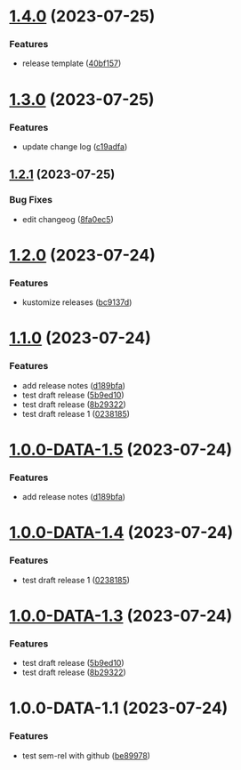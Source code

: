 # [1.4.0](https://github.com/hassanimo/release-poc/compare/1.3.0...1.4.0) (2023-07-25)


### Features

* release template ([40bf157](https://github.com/hassanimo/release-poc/commit/40bf157df99a5ec2f222125dd6da0f649486ee2a))

# [1.3.0](https://github.com/hassanimo/release-poc/compare/1.2.1...1.3.0) (2023-07-25)


### Features

* update change log ([c19adfa](https://github.com/hassanimo/release-poc/commit/c19adfad8b3fcc603d97d0916f911028335178f0))

## [1.2.1](https://github.com/hassanimo/release-poc/compare/1.2.0...1.2.1) (2023-07-25)


### Bug Fixes

* edit changeog ([8fa0ec5](https://github.com/hassanimo/release-poc/commit/8fa0ec5d95407b6a53b29afc8bdc633e3e26cfe9))

# [1.2.0](https://github.com/hassanimo/release-poc/compare/1.1.0...1.2.0) (2023-07-24)


### Features

* kustomize releases ([bc9137d](https://github.com/hassanimo/release-poc/commit/bc9137d8243de140aeb4dccc42af79a6abd0acaf))

# [1.1.0](https://github.com/hassanimo/release-poc/compare/1.0.0...1.1.0) (2023-07-24)


### Features

* add release notes ([d189bfa](https://github.com/hassanimo/release-poc/commit/d189bfaf4e6642e5cec0534fadbe5016b94c3af1))
* test draft release ([5b9ed10](https://github.com/hassanimo/release-poc/commit/5b9ed100c8d4f3148754e04ee0823032993a0990))
* test draft release ([8b29322](https://github.com/hassanimo/release-poc/commit/8b29322e3952a3a5bb20db4e2cfedd1f0debd734))
* test draft release 1 ([0238185](https://github.com/hassanimo/release-poc/commit/023818516844cea40bd789b95a345d5db020e26d))

# [1.0.0-DATA-1.5](https://github.com/hassanimo/release-poc/compare/1.0.0-DATA-1.4...1.0.0-DATA-1.5) (2023-07-24)


### Features

* add release notes ([d189bfa](https://github.com/hassanimo/release-poc/commit/d189bfaf4e6642e5cec0534fadbe5016b94c3af1))

# [1.0.0-DATA-1.4](https://github.com/hassanimo/release-poc/compare/1.0.0-DATA-1.3...1.0.0-DATA-1.4) (2023-07-24)


### Features

* test draft release 1 ([0238185](https://github.com/hassanimo/release-poc/commit/023818516844cea40bd789b95a345d5db020e26d))

# [1.0.0-DATA-1.3](https://github.com/hassanimo/release-poc/compare/1.0.0-DATA-1.2...1.0.0-DATA-1.3) (2023-07-24)


### Features

* test draft release ([5b9ed10](https://github.com/hassanimo/release-poc/commit/5b9ed100c8d4f3148754e04ee0823032993a0990))
* test draft release ([8b29322](https://github.com/hassanimo/release-poc/commit/8b29322e3952a3a5bb20db4e2cfedd1f0debd734))

# 1.0.0-DATA-1.1 (2023-07-24)


### Features

* test sem-rel with github ([be89978](https://github.com/hassanimo/release-poc/commit/be899781f26730edf2625b71924b0db7d0285285))
